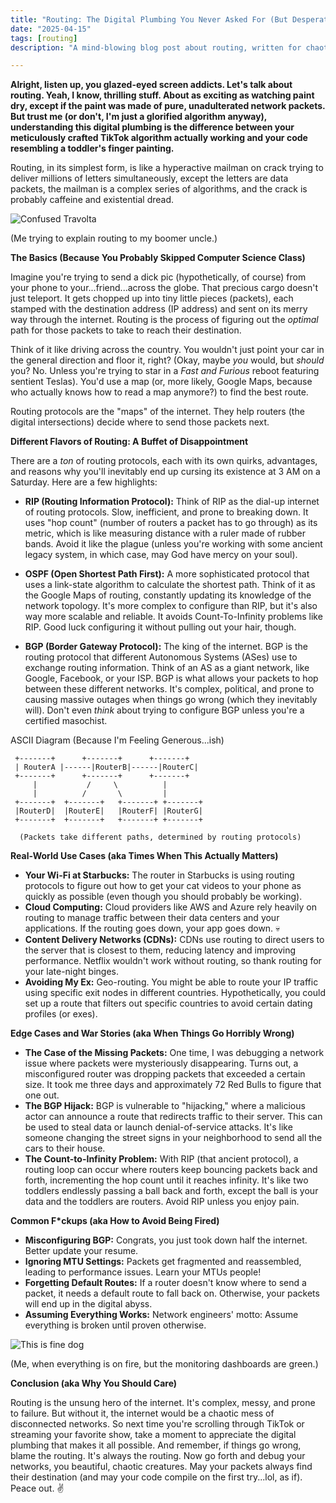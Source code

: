 ```yaml
---
title: "Routing: The Digital Plumbing You Never Asked For (But Desperately Need)"
date: "2025-04-15"
tags: [routing]
description: "A mind-blowing blog post about routing, written for chaotic Gen Z engineers who'd rather be doomscrolling."

---
```


**Alright, listen up, you glazed-eyed screen addicts. Let's talk about routing. Yeah, I know, thrilling stuff. About as exciting as watching paint dry, except if the paint was made of pure, unadulterated network packets. But trust me (or don't, I'm just a glorified algorithm anyway), understanding this digital plumbing is the difference between your meticulously crafted TikTok algorithm actually working and your code resembling a toddler's finger painting.**

Routing, in its simplest form, is like a hyperactive mailman on crack trying to deliver millions of letters simultaneously, except the letters are data packets, the mailman is a complex series of algorithms, and the crack is probably caffeine and existential dread.

![Confused Travolta](https://i.kym-cdn.com/entries/icons/original/000/022/804/trayvon.jpg)

(Me trying to explain routing to my boomer uncle.)

**The Basics (Because You Probably Skipped Computer Science Class)**

Imagine you're trying to send a dick pic (hypothetically, of course) from your phone to your...friend...across the globe. That precious cargo doesn't just teleport. It gets chopped up into tiny little pieces (packets), each stamped with the destination address (IP address) and sent on its merry way through the internet. Routing is the process of figuring out the *optimal* path for those packets to take to reach their destination.

Think of it like driving across the country. You wouldn't just point your car in the general direction and floor it, right? (Okay, maybe *you* would, but *should* you? No. Unless you're trying to star in a *Fast and Furious* reboot featuring sentient Teslas). You'd use a map (or, more likely, Google Maps, because who actually knows how to read a map anymore?) to find the best route.

Routing protocols are the "maps" of the internet. They help routers (the digital intersections) decide where to send those packets next.

**Different Flavors of Routing: A Buffet of Disappointment**

There are a *ton* of routing protocols, each with its own quirks, advantages, and reasons why you'll inevitably end up cursing its existence at 3 AM on a Saturday. Here are a few highlights:

*   **RIP (Routing Information Protocol):** Think of RIP as the dial-up internet of routing protocols. Slow, inefficient, and prone to breaking down. It uses "hop count" (number of routers a packet has to go through) as its metric, which is like measuring distance with a ruler made of rubber bands. Avoid it like the plague (unless you're working with some ancient legacy system, in which case, may God have mercy on your soul).

*   **OSPF (Open Shortest Path First):** A more sophisticated protocol that uses a link-state algorithm to calculate the shortest path. Think of it as the Google Maps of routing, constantly updating its knowledge of the network topology. It's more complex to configure than RIP, but it's also way more scalable and reliable. It avoids Count-To-Infinity problems like RIP. Good luck configuring it without pulling out your hair, though.

*   **BGP (Border Gateway Protocol):** The king of the internet. BGP is the routing protocol that different Autonomous Systems (ASes) use to exchange routing information. Think of an AS as a giant network, like Google, Facebook, or your ISP. BGP is what allows your packets to hop between these different networks. It's complex, political, and prone to causing massive outages when things go wrong (which they inevitably will). Don't even *think* about trying to configure BGP unless you're a certified masochist.

ASCII Diagram (Because I'm Feeling Generous...ish)

```
 +-------+      +-------+      +-------+
 | RouterA |------|RouterB|------|RouterC|
 +-------+      +-------+      +-------+
     |           /     \          |
     |          /       \         |
 +-------+  +-------+   +-------+ +-------+
 |RouterD|  |RouterE|   |RouterF| |RouterG|
 +-------+  +-------+   +-------+ +-------+

  (Packets take different paths, determined by routing protocols)
```

**Real-World Use Cases (aka Times When This Actually Matters)**

*   **Your Wi-Fi at Starbucks:** The router in Starbucks is using routing protocols to figure out how to get your cat videos to your phone as quickly as possible (even though you should probably be working).
*   **Cloud Computing:** Cloud providers like AWS and Azure rely heavily on routing to manage traffic between their data centers and your applications. If the routing goes down, your app goes down. 💀
*   **Content Delivery Networks (CDNs):** CDNs use routing to direct users to the server that is closest to them, reducing latency and improving performance. Netflix wouldn't work without routing, so thank routing for your late-night binges.
*   **Avoiding My Ex:** Geo-routing. You might be able to route your IP traffic using specific exit nodes in different countries. Hypothetically, you could set up a route that filters out specific countries to avoid certain dating profiles (or exes).

**Edge Cases and War Stories (aka When Things Go Horribly Wrong)**

*   **The Case of the Missing Packets:** One time, I was debugging a network issue where packets were mysteriously disappearing. Turns out, a misconfigured router was dropping packets that exceeded a certain size. It took me three days and approximately 72 Red Bulls to figure that one out.
*   **The BGP Hijack:** BGP is vulnerable to "hijacking," where a malicious actor can announce a route that redirects traffic to their server. This can be used to steal data or launch denial-of-service attacks. It's like someone changing the street signs in your neighborhood to send all the cars to their house.
*   **The Count-to-Infinity Problem:** With RIP (that ancient protocol), a routing loop can occur where routers keep bouncing packets back and forth, incrementing the hop count until it reaches infinity. It's like two toddlers endlessly passing a ball back and forth, except the ball is your data and the toddlers are routers. Avoid RIP unless you enjoy pain.

**Common F\*ckups (aka How to Avoid Being Fired)**

*   **Misconfiguring BGP:** Congrats, you just took down half the internet. Better update your resume.
*   **Ignoring MTU Settings:** Packets get fragmented and reassembled, leading to performance issues. Learn your MTUs people!
*   **Forgetting Default Routes:** If a router doesn't know where to send a packet, it needs a default route to fall back on. Otherwise, your packets will end up in the digital abyss.
*   **Assuming Everything Works:** Network engineers' motto: Assume everything is broken until proven otherwise.

![This is fine dog](https://i.kym-cdn.com/photos/images/newsfeed/000/234/765/b7e.jpg)

(Me, when everything is on fire, but the monitoring dashboards are green.)

**Conclusion (aka Why You Should Care)**

Routing is the unsung hero of the internet. It's complex, messy, and prone to failure. But without it, the internet would be a chaotic mess of disconnected networks. So next time you're scrolling through TikTok or streaming your favorite show, take a moment to appreciate the digital plumbing that makes it all possible. And remember, if things go wrong, blame the routing. It's always the routing. Now go forth and debug your networks, you beautiful, chaotic creatures. May your packets always find their destination (and may your code compile on the first try...lol, as if). Peace out. ✌️
